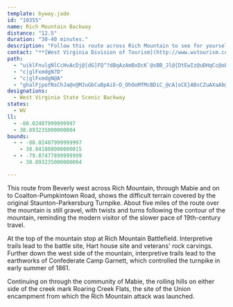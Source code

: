 ```yaml
---
template: byway.jade
id: "10355"
name: Rich Mountain Backway
distance: "12.5"
duration: "30-40 minutes."
description: "Follow this route across Rich Mountain to see for yourself the difficult terrain covered by the original Staunton-Parkersburg Turnpike."
contact: "**[West Virginia Division of Tourism](http://www.wvtourism.com)**  \n 800-225-5982  \n\n"
path: 
  - "uiklFnulgNlCcHvAcDj@[dG]FQ^?dBqAzAmBxDcK`@sBB_Jl@{DtEwIz@uDHqCc@oBwBeCqEmC{CE_Bn@{@DUoBb@wAvEmGf@aBHuB{AwEQcDHo@bEuJnAsFFYz@}HMmCmBoDsAkEcBcQeFw]ZJtIsCdCKfA^r@TxAfBh@lAhBrBtA?`FqDJIlHcFdS_LfA_Ah@QzDyEl@wAp@[Bc@hDaGLm@PEn@k@`@Up@g@"
  - "c|glFxmdgN?D"
  - "c|glFxmdgN@A"
  - "ghalFjpofNsChJa@v@MJuGbCuBpAiE~D_OhOoMfMcBDiC_@cA]oCE}ABsCZuAXaAb@}AlCUn@uEhVs@dCo@xEo@`D}@lGKrHm@tPLzMt@bFbCxJNlADrBr@zCIvAo@fAqHlK[XgCtDcC~Eo@v@i@h@gAVw@Yi@DY^dBdD[zA?fAZH~@]dGgFl@KwBzFo@b@m@lASxD[dBwAzBKjBb@dBZfCv@z@nABxAu@r@NtACTb@EfA_@xAeBxBq@lAeA~EoBlHo@~@mA|@BhDbCn@d@dAYfAKvCEzFc@zACv@RfAOVi@eAs@yBq@^q@v@kBlDHfDn@xAPzAEj@aC~CeA~@yDlFsArAiAr@o@PcB~@iCz@y@AaAo@a@aAO_AOEMx@vArH^~@PjAa@tB_@d@aAl@k@jA[fA}@pBiB`CYl@ElBsAlIUj@sBrCYjAi@vDAvB]~AgA~BcBbC_CfHi@|BUfBeBjTmAfJc@rHo@~@K^VZ\\GbAuC^q@jAaD`BqCbAuBj@iA|@u@Vc@RMND?f@u@xCWjB?jBPl@CnHRlBd@v@NxAK`BDbBTnBiA`GIpFU`AmCnG_DpEnAzFr@lGTj@dAZH^K\\_@TOd@fAlE|@h@bAhAHxA`A~EpCbHBvASrAu@`BaA~@[bAObE_@|A}ArDkAnAm@dBe@b@y@l@gCfAmERwL|AmBzCEZXp@d@~B?fDx@jC?tAe@fI"
designations: 
  - West Virginia State Scenic Backway
states: 
  - WV
ll: 
  - -80.02407999999997
  - 38.893235000000004
bounds: 
  - - -80.02407999999997
    - 38.841808000000015
  - - -79.87477899999999
    - 38.893235000000004

---
```


<p>This route from Beverly west across Rich Mountain, through Mabie and on to Coalton-Pumpkintown Road, shows the difficult terrain covered by the original Staunton-Parkersburg Turnpike. About five miles of the route over the mountain is still gravel, with twists and turns following the contour of the mountain, reminding the modern visitor of the slower pace of 19th-century travel.</p>
<p>At the top of the mountain stop at Rich Mountain Battlefield. Interpretive trails lead to the battle site, Hart house site and veterans' rock carvings. Further down the west side of the mountain, interpretive trails lead to the earthworks of Confederate Camp Garnett, which controlled the turnpike in early summer of 1861. </p>
<p>Continuing on through the community of Mabie, the rolling hills on either side of the creek mark Roaring Creek Flats, the site of the Union encampment from which the Rich Mountain attack was launched.</p>